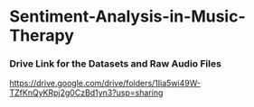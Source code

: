 # Sentiment-Analysis-in-Music-Therapy

### Drive Link for the Datasets and Raw Audio Files
https://drive.google.com/drive/folders/1Iia5wi49W-TZfKnQyKRpj2g0CzBd1yn3?usp=sharing
